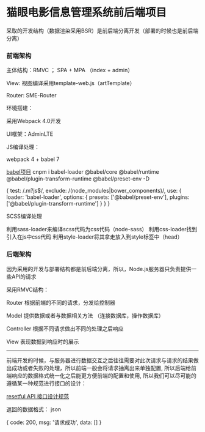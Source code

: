 # 猫眼电影信息管理系统前后端项目

采取的开发结构（数据渲染采用BSR）是前后端分离开发（部署的时候也是前后端分离）

### 前端架构

主体结构：RMVC ； SPA + MPA （index + admin）

View: 视图编译采用template-web.js（artTemplate）

Router: SME-Router

环境搭建：

采用Webpack 4.0开发

UI框架：AdminLTE

JS编译处理：

webpack 4 + babel 7

[babel项目](https://github.com/babel/babel-loader)
cnpm i babel-loader @babel/core @babel/runtime @babel/plugin-transform-runtime @babel/preset-env -D

{
    test: /\.m?js$/,
    exclude: /(node_modules|bower_components)/,
    use: {
      loader: 'babel-loader',
      options: {
        presets: ['@babel/preset-env'],
        plugins: ['@babel/plugin-transform-runtime']
      }
    }
}

SCSS编译处理

利用sass-loader来编译scss代码为css代码（node-sass）
利用css-loader找到引入在js中css代码
利用style-loader将其拿走放入到style标签中（head）


### 后端架构

因为采用的开发与部署结构都是前后端分离，所以，Node.js服务器只负责提供一些API的请求

采用RMVC结构：

Router 根据前端的不同的请求，分发给控制器

Model 提供数据或者与数据相关方法 （连接数据库，操作数据库）

Controller 根据不同请求做出不同的处理之后响应

View 表现数据到响应时的展示


---

前端开发的时候，与服务器进行数据交互之后往往需要对此次请求与请求的结果做出成功或者失败的处理，所以前端一般会将请求抽离出来单独配置, 所以后端给前端响应的数据格式统一化之后能更方便前端的配置和使用, 所以我们可以尽可能的遵循某一种规范进行接口的设计：

[resetful API 接口设计规范](https://learnku.com/laravel/t/13740/resetful-api-design-specification)

返回的数据格式： json

{
  code: 200,
  msg: '请求成功',
  data: []
}






